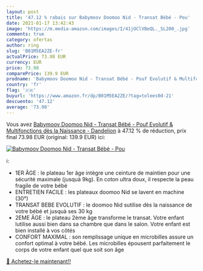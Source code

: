 ```yaml
---
layout: post
title: '47.12 % rabais sur Babymoov Doomoo Nid - Transat Bébé - Pou'
date: 2021-01-17 13:42:43
image: 'https://m.media-amazon.com/images/I/41jOClVBeQL._SL200_.jpg'
comments: true
category: ofertas
author: ring
slug: 'B01M5EA2ZE-fr'
actualPrice: 73.98 EUR
currency: EUR
price: 73.98
comparePrice: 139.9 EUR
prodname: 'Babymoov Doomoo Nid - Transat Bébé - Pouf Evolutif & Multifonctions dès la Naissance - Dandelion'
country: 'fr'
flag: '🇫🇷'
buyurl: 'https://www.amazon.fr/dp/B01M5EA2ZE/?tag=tolees0d-21'
descuento: '47.12'
average: '73.98'
---
```


Vous avez [Babymoov Doomoo Nid - Transat Bébé - Pouf Evolutif & Multifonctions dès la Naissance - Dandelion](https://www.amazon.fr/dp/B01M5EA2ZE/?tag=tolees0d-21)  à  47.12 % de réduction, prix final  73.98 EUR (original: 139.9 EUR) ici:

[![Babymoov Doomoo Nid - Transat Bébé - Pou](https://m.media-amazon.com/images/I/41jOClVBeQL._SL200_.jpg)](https://www.amazon.fr/dp/B01M5EA2ZE/?tag=tolees0d-21)

ℹ️:

- 1ER ÂGE : le plateau 1er âge intègre une ceinture de maintien pour une sécurité maximale (jusquà 9kg). En coton ultra doux, il respecte la peau fragile de votre bébé
- ENTRETIEN FACILE : les plateaux doomoo Nid se lavent en machine (30°)
- TRANSAT BEBE EVOLUTIF : le doomoo Nid sutilise dès la naissance de votre bébé et jusquà ses 30 kg
- 2EME ÂGE : le plateau 2ème âge transforme le transat. Votre enfant lutilise aussi bien dans sa chambre que dans le salon. Votre enfant est bien installé à vos côtés
- CONFORT MAXIMAL : son remplissage unique en microbilles assure un confort optimal à votre bébé. Les microbilles épousent parfaitement le corps de votre enfant quel que soit son âge

[🛒 Achetez-le maintenant!!](https://www.amazon.fr/dp/B01M5EA2ZE/?tag=tolees0d-21)
